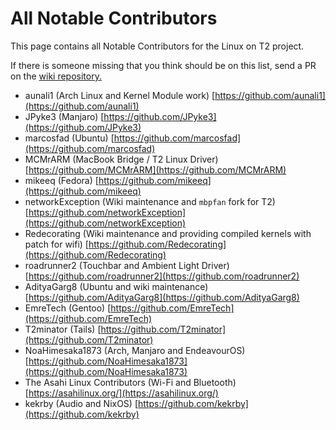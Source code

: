 # All Notable Contributors

This page contains all Notable Contributors for the Linux on T2 project.

If there is someone missing that you think should be on this list, send a PR on the [wiki repository.](https://github.com/t2linux/wiki)

- aunali1 (Arch Linux and Kernel Module work) [https://github.com/aunali1](https://github.com/aunali1)
- JPyke3 (Manjaro) [https://github.com/JPyke3](https://github.com/JPyke3)
- marcosfad (Ubuntu) [https://github.com/marcosfad](https://github.com/marcosfad)
- MCMrARM (MacBook Bridge / T2 Linux Driver) [https://github.com/MCMrARM](https://github.com/MCMrARM)
- mikeeq (Fedora) [https://github.com/mikeeq](https://github.com/mikeeq)
- networkException (Wiki maintenance and `mbpfan` fork for T2) [https://github.com/networkException](https://github.com/networkException)
- Redecorating (Wiki maintenance and providing compiled kernels with patch for wifi) [https://github.com/Redecorating](https://github.com/Redecorating)
- roadrunner2 (Touchbar and Ambient Light Driver) [https://github.com/roadrunner2](https://github.com/roadrunner2)
- AdityaGarg8 (Ubuntu and wiki maintenance) [https://github.com/AdityaGarg8](https://github.com/AdityaGarg8)
- EmreTech (Gentoo) [https://github.com/EmreTech](https://github.com/EmreTech)
- T2minator (Tails) [https://github.com/T2minator](https://github.com/T2minator)
- NoaHimesaka1873 (Arch, Manjaro and EndeavourOS) [https://github.com/NoaHimesaka1873](https://github.com/NoaHimesaka1873)
- The Asahi Linux Contributors (Wi-Fi and Bluetooth) [https://asahilinux.org/](https://asahilinux.org/)
- kekrby (Audio and NixOS) [https://github.com/kekrby](https://github.com/kekrby)
